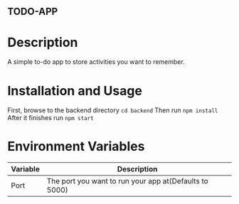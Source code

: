 ## TODO-APP
# Description
A simple to-do app to store activities you want to remember.
# Installation and Usage
First, browse to the backend directory
`cd backend`
Then run `npm install`
After it finishes run `npm start`

# Environment Variables
| Variable    | Description        |
|-------------|--------------------|
| Port        | The port you want  to run your app at(Defaults to 5000) |

